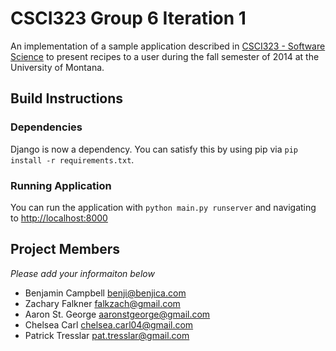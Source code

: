 # CSCI323 Group 6 Iteration 1

An implementation of a sample application described in [CSCI323 - Software Science](https://moodle.umt.edu/course/view.php?id=5416) to present recipes to a user during the fall semester of 2014 at the University of Montana.

## Build Instructions

### Dependencies

Django is now a dependency. You can satisfy this by using pip via `pip install -r requirements.txt`.

### Running Application

You can run the application with `python main.py runserver` and navigating to [http://localhost:8000](http://localhost:8000)

## Project Members
_Please add your informaiton below_

* Benjamin Campbell [benji@benjica.com](mailto:benji@benjica.com)
* Zachary Falkner [falkzach@gmail.com](mailto:falkzach@gmail.com)
* Aaron St. George [aaronstgeorge@gmail.com](mailto:aaronstgeorge+school@gmail.com)
* Chelsea Carl [chelsea.carl04@gmail.com](mailto:chelsea.carl04@gmail.com)
* Patrick Tresslar [pat.tresslar@gmail.com](mailto:pat.tresslar@gmail.com)
